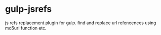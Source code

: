 gulp-jsrefs
===========

js refs replacement plugin for gulp. find and replace url refencences using md5url function etc.
